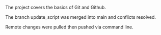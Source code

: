 The project covers the basics of Git and Github.

The branch update_script was merged into main and conflicts resolved.

Remote changes were pulled then pushed via command line.

